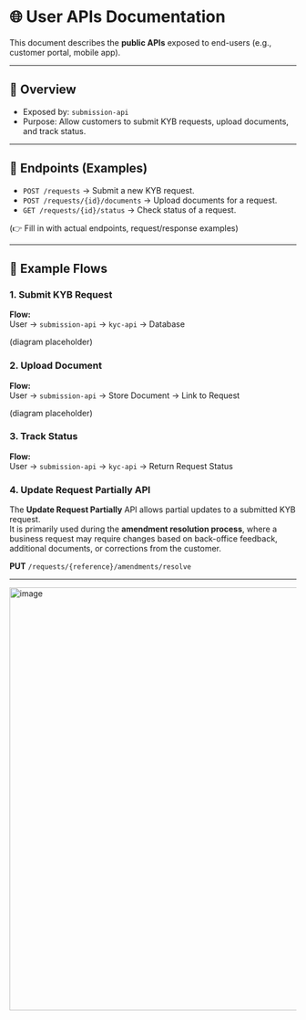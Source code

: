 # 🌐 User APIs Documentation

This document describes the **public APIs** exposed to end-users (e.g., customer portal, mobile app).  

---

## 🔹 Overview
- Exposed by: `submission-api`
- Purpose: Allow customers to submit KYB requests, upload documents, and track status.

---

## 🔹 Endpoints (Examples)
- `POST /requests` → Submit a new KYB request.
- `POST /requests/{id}/documents` → Upload documents for a request.
- `GET /requests/{id}/status` → Check status of a request.

(👉 Fill in with actual endpoints, request/response examples)

---

## 🔹 Example Flows

### 1. Submit KYB Request
**Flow:**  
User → `submission-api` → `kyc-api` → Database  

(diagram placeholder)

### 2. Upload Document
**Flow:**  
User → `submission-api` → Store Document → Link to Request  

(diagram placeholder)

### 3. Track Status
**Flow:**  
User → `submission-api` → `kyc-api` → Return Request Status  

### 4. Update Request Partially API

The **Update Request Partially** API allows partial updates to a submitted KYB request.  
It is primarily used during the **amendment resolution process**, where a business request may require changes based on back-office feedback, additional documents, or corrections from the customer.

**PUT** `/requests/{reference}/amendments/resolve`

---
<img width="1681" height="741" alt="image" src="https://github.com/user-attachments/assets/d7088622-a74c-458c-889a-bd03ecccc48f" />

